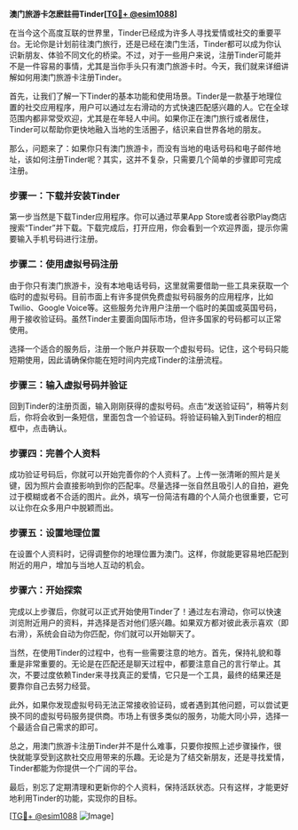 **澳门旅游卡怎麽註冊Tinder[[TG💪+ @esim1088](https://t.me/s/esim1088)]**

在当今这个高度互联的世界里，Tinder已经成为许多人寻找爱情或社交的重要平台。无论你是计划前往澳门旅行，还是已经在澳门生活，Tinder都可以成为你认识新朋友、体验不同文化的桥梁。不过，对于一些用户来说，注册Tinder可能并不是一件容易的事情，尤其是当你手头只有澳门旅游卡时。今天，我们就来详细讲解如何用澳门旅游卡注册Tinder。

首先，让我们了解一下Tinder的基本功能和使用场景。Tinder是一款基于地理位置的社交应用程序，用户可以通过左右滑动的方式快速匹配感兴趣的人。它在全球范围内都非常受欢迎，尤其是在年轻人中间。如果你正在澳门旅行或者居住，Tinder可以帮助你更快地融入当地的生活圈子，结识来自世界各地的朋友。

那么，问题来了：如果你只有澳门旅游卡，而没有当地的电话号码和电子邮件地址，该如何注册Tinder呢？其实，这并不复杂，只需要几个简单的步骤即可完成注册。

### 步骤一：下载并安装Tinder

第一步当然是下载Tinder应用程序。你可以通过苹果App Store或者谷歌Play商店搜索“Tinder”并下载。下载完成后，打开应用，你会看到一个欢迎界面，提示你需要输入手机号码进行注册。

### 步骤二：使用虚拟号码注册

由于你只有澳门旅游卡，没有本地电话号码，这里就需要借助一些工具来获取一个临时的虚拟号码。目前市面上有许多提供免费虚拟号码服务的应用程序，比如Twilio、Google Voice等。这些服务允许用户注册一个临时的美国或英国号码，用于接收验证码。虽然Tinder主要面向国际市场，但许多国家的号码都可以正常使用。

选择一个适合的服务后，注册一个账户并获取一个虚拟号码。记住，这个号码只能短期使用，因此请确保你能在短时间内完成Tinder的注册流程。

### 步骤三：输入虚拟号码并验证

回到Tinder的注册页面，输入刚刚获得的虚拟号码。点击“发送验证码”，稍等片刻后，你将会收到一条短信，里面包含一个验证码。将验证码输入到Tinder的相应框中，点击确认。

### 步骤四：完善个人资料

成功验证号码后，你就可以开始完善你的个人资料了。上传一张清晰的照片是关键，因为照片会直接影响到你的匹配率。尽量选择一张自然且吸引人的自拍，避免过于模糊或者不合适的图片。此外，填写一份简洁有趣的个人简介也很重要，它可以让你在众多用户中脱颖而出。

### 步骤五：设置地理位置

在设置个人资料时，记得调整你的地理位置为澳门。这样，你就能更容易地匹配到附近的用户，增加与当地人互动的机会。

### 步骤六：开始探索

完成以上步骤后，你就可以正式开始使用Tinder了！通过左右滑动，你可以快速浏览附近用户的资料，并选择是否对他们感兴趣。如果双方都对彼此表示喜欢（即右滑），系统会自动为你匹配，你们就可以开始聊天了。

当然，在使用Tinder的过程中，也有一些需要注意的地方。首先，保持礼貌和尊重是非常重要的。无论是在匹配还是聊天过程中，都要注意自己的言行举止。其次，不要过度依赖Tinder来寻找真正的爱情，它只是一个工具，最终的结果还是要靠你自己去努力经营。

此外，如果你发现虚拟号码无法正常接收验证码，或者遇到其他问题，可以尝试更换不同的虚拟号码服务提供商。市场上有很多类似的服务，功能大同小异，选择一个最适合自己需求的即可。

总之，用澳门旅游卡注册Tinder并不是什么难事，只要你按照上述步骤操作，很快就能享受到这款社交应用带来的乐趣。无论是为了结交新朋友，还是寻找爱情，Tinder都能为你提供一个广阔的平台。

最后，别忘了定期清理和更新你的个人资料，保持活跃状态。只有这样，才能更好地利用Tinder的功能，实现你的目标。

[[TG💪+ @esim1088](https://t.me/s/esim1088) ![Image](https://i.postimg.cc/4NQfJmqS/Snipaste-2025-05-13-00-14-12.png)]